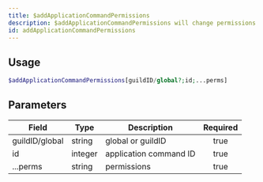 ```yaml
---
title: $addApplicationCommandPermissions
description: $addApplicationCommandPermissions will change permissions of a slash command.
id: addApplicationCommandPermissions
---
```


## Usage

```php
$addApplicationCommandPermissions[guildID/global?;id;...perms]
```

## Parameters

| Field          | Type    | Description            | Required |
|----------------|---------|------------------------|:--------:|
| guildID/global | string  | global or guildID      |   true   |
| id             | integer | application command ID |   true   |
| ...perms       | string  | permissions            |   true   |
